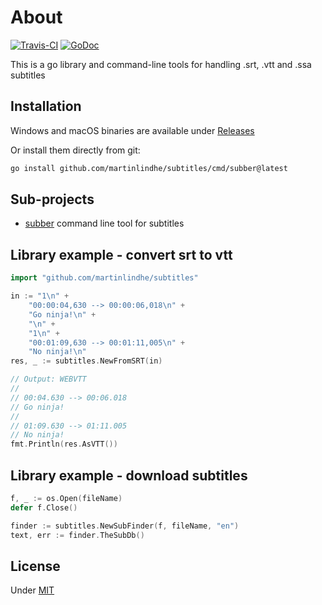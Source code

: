 # About

[![Travis-CI](https://api.travis-ci.org/martinlindhe/subtitles.svg)](https://travis-ci.org/martinlindhe/subtitles)
[![GoDoc](https://godoc.org/github.com/martinlindhe/subtitles?status.svg)](https://godoc.org/github.com/martinlindhe/subtitles)

This is a go library and command-line tools for handling .srt, .vtt and .ssa subtitles

## Installation

Windows and macOS binaries are available under [Releases](https://github.com/martinlindhe/subtitles/releases)

Or install them directly from git:

```sh
go install github.com/martinlindhe/subtitles/cmd/subber@latest

```

## Sub-projects

- [subber](https://github.com/martinlindhe/subtitles/tree/master/cmd/subber) command line tool for subtitles

## Library example - convert srt to vtt

```go
import "github.com/martinlindhe/subtitles"

in := "1\n" +
    "00:00:04,630 --> 00:00:06,018\n" +
    "Go ninja!\n" +
    "\n" +
    "1\n" +
    "00:01:09,630 --> 00:01:11,005\n" +
    "No ninja!\n"
res, _ := subtitles.NewFromSRT(in)

// Output: WEBVTT
//
// 00:04.630 --> 00:06.018
// Go ninja!
//
// 01:09.630 --> 01:11.005
// No ninja!
fmt.Println(res.AsVTT())
```

## Library example - download subtitles

```go
f, _ := os.Open(fileName)
defer f.Close()

finder := subtitles.NewSubFinder(f, fileName, "en")
text, err := finder.TheSubDb()
```

## License

Under [MIT](LICENSE)
